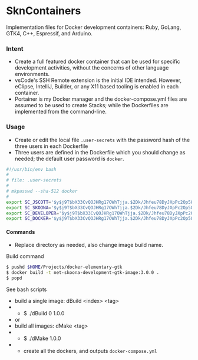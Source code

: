 # SknContainers
Implementation files for Docker development containers: Ruby, GoLang, GTK4, C++, Espressif, and Arduino.

### Intent
- Create a full featured docker container that can be used for specific development activities, without the concerns of other language environments.
- vsCode's SSH Remote extension is the initial IDE intended. However, eClipse, IntelliJ, Builder, or any X11 based tooling is enabled in each container.
- Portainer is my Docker manager and the docker-compose.yml files are assumed to be used to create Stacks; while the Dockerfiles are implemented from the command-line.

### Usage
- Create or edit the local file `.user-secrets` with the password hash of the three users in each Dockerfile
- Three users are defined in the Dockerfile which you should change as needed; the default user password is `docker`.

```bash
#!/usr/bin/env bash
#
# file: .user-secrets
#
# mkpasswd --sha-512 docker
#
export SC_JSCOTT='$y$j9T$bX33CvQOJHRg17OWhTjja.$2Dk/Jhfeu78DyJXpPc2Op58V7bpRbfUazFOHRFSlyq4'
export SC_SKOONA='$y$j9T$bX33CvQOJHRg17OWhTjja.$2Dk/Jhfeu78DyJXpPc2Op58V7bpRbfUazFOHRFSlyq4'
export SC_DEVELOPER='$y$j9T$bX33CvQOJHRg17OWhTjja.$2Dk/Jhfeu78DyJXpPc2Op58V7bpRbfUazFOHRFSlyq4'
export SC_DOCKER='$y$j9T$bX33CvQOJHRg17OWhTjja.$2Dk/Jhfeu78DyJXpPc2Op58V7bpRbfUazFOHRFSlyq4'
```


#### Commands
- Replace directory as needed, also change image build name. 

Build command
```bash
$ pushd $HOME/Projects/docker-elementary-gtk
$ docker build -t net-skoona-development-gtk-image:3.0.0 .
$ popd
```

See bash scripts 
- build a single image: dBuild \<index\> \<tag\>        
- - $ ./dBuild 0 1.0.0
- or
- build all images: dMake \<tag\>     
- - $ ./dMake 1.0.0              
- - create all the dockers, and outputs `docker-compose.yml`

